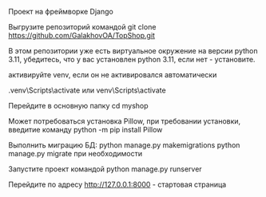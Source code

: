 Проект на фреймворке Django

Выгрузите репозиторий командой git clone https://github.com/GalakhovOA/TopShop.git

В этом репозитории уже есть виртуальное окружение на версии python 3.11, убедитесь, что у вас установлен python 3.11, если нет - установите.

активируйте venv, если он не активировался автоматически

.venv\Scripts\activate или venv\Scripts\activate

Перейдите в основную папку cd myshop

Может потребоваться установка Pillow, при требовании установки, введитие команду python -m pip install Pillow

Выполнить миграцию БД: python manage.py makemigrations python manage.py migrate при необходимости

Запустите проект командой python manage.py runserver

Перейдите по адресу http://127.0.0.1:8000 - стартовая страница
